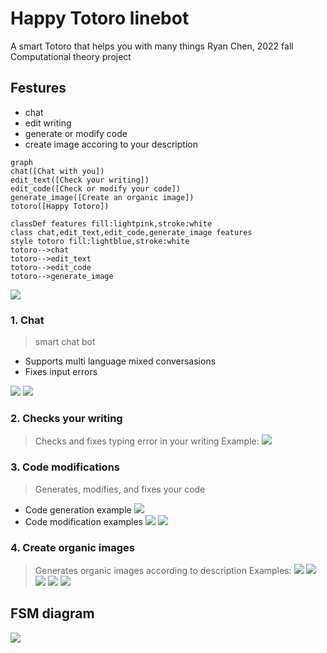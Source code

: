 # Happy Totoro linebot
A smart Totoro that helps you with many things
Ryan Chen, 2022 fall Computational theory project


## Festures
- chat
- edit writing
- generate or modify code
- create image accoring to your description

```mermaid
graph
chat([Chat with you])
edit_text([Check your writing])
edit_code([Check or modify your code])
generate_image([Create an organic image])
totoro([Happy Totoro])

classDef features fill:lightpink,stroke:white
class chat,edit_text,edit_code,generate_image features
style totoro fill:lightblue,stroke:white
totoro-->chat
totoro-->edit_text
totoro-->edit_code
totoro-->generate_image
```
![](https://i.imgur.com/ejLYX2c.png)


### 1. Chat
>smart chat bot
- Supports multi language mixed conversasions
- Fixes input errors

![](https://i.imgur.com/E2r5ybx.png)
![](https://i.imgur.com/Fy9sHkq.png)

### 2. Checks your writing
>Checks and fixes typing error in your writing
Example:
![](https://i.imgur.com/FcqVX4H.png)

### 3. Code modifications
>Generates, modifies, and fixes your code
- Code generation example
![](https://i.imgur.com/Sf9EYY6.png)
- Code modification examples
![](https://i.imgur.com/M0aNDZe.png)
![](https://i.imgur.com/EIt3v7b.png)

### 4. Create organic images
>Generates organic images according to description
Examples:
![](https://i.imgur.com/4xnx7np.png)
![](https://i.imgur.com/vXlx6x9.png)
![](https://i.imgur.com/nvY9s3Q.png)
![](https://i.imgur.com/tCBacoP.png)
![](https://i.imgur.com/sGNoNV9.png)

## FSM diagram
![](https://i.postimg.cc/pX4gx1NP/fsm.png)


